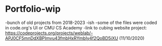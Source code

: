 # Portfolio-wip
-bunch of old projects from 2018-2023 -ish 
-some of the files were coded in code.org's UI or CMU CS Academy
-link to cubing website project: https://codeprojects.org/projects/weblab/-APJ0CF5mnDdXBPImvu43fmbHxRYmbIy4f2QoBD5iXU (11/10/2020)
